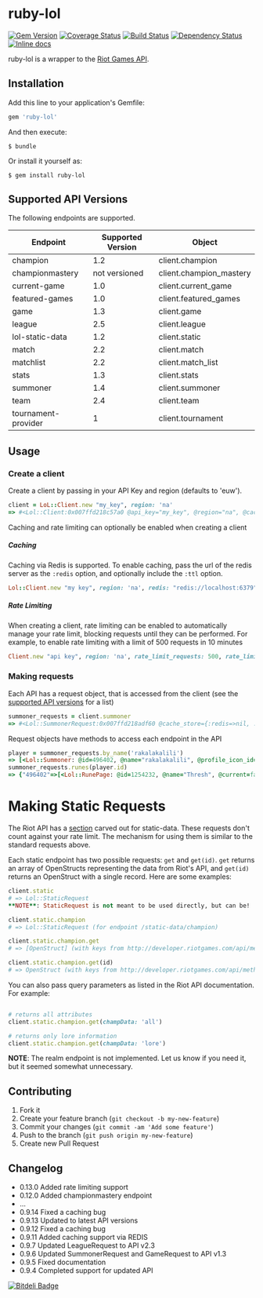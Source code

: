 # ruby-lol
[![Gem Version](https://badge.fury.io/rb/ruby-lol.png)](http://badge.fury.io/rb/ruby-lol) [![Coverage Status](https://coveralls.io/repos/mikamai/ruby-lol/badge.png)](https://coveralls.io/r/mikamai/ruby-lol) [![Build Status](https://travis-ci.org/mikamai/ruby-lol.png?branch=master)](https://travis-ci.org/mikamai/ruby-lol) [![Dependency Status](https://gemnasium.com/mikamai/ruby-lol.png)](https://gemnasium.com/mikamai/ruby-lol) [![Inline docs](http://inch-ci.org/github/mikamai/ruby-lol.png?branch=master)](http://inch-ci.org/github/mikamai/ruby-lol)


ruby-lol is a wrapper to the [Riot Games API](https://developer.riotgames.com).

## Installation

Add this line to your application's Gemfile:

```ruby
gem 'ruby-lol'
```

And then execute:

    $ bundle

Or install it yourself as:

    $ gem install ruby-lol

## <a name="versions"></a>Supported API Versions

The following endpoints are supported.

| Endpoint            | Supported Version | Object                  |
|---------------------|-------------------|-------------------------|
| champion            | 1.2               | client.champion         |
| championmastery     | not versioned     | client.champion_mastery |
| current-game        | 1.0               | client.current_game     |
| featured-games      | 1.0               | client.featured_games   |
| game                | 1.3               | client.game             |
| league              | 2.5               | client.league           |
| lol-static-data     | 1.2               | client.static           |
| match               | 2.2               | client.match            |
| matchlist           | 2.2               | client.match_list       |
| stats               | 1.3               | client.stats            |
| summoner            | 1.4               | client.summoner         |
| team                | 2.4               | client.team             |
| tournament-provider | 1                 | client.tournament       |

## Usage

### Create a client

Create a client by passing in your API Key and region (defaults to 'euw').

```ruby
client = LoL::Client.new "my_key", region: 'na'
=> #<Lol::Client:0x007ffd218c57a0 @api_key="my_key", @region="na", @cached=false, @rate_limited=false>
```

Caching and rate limiting can optionally be enabled when creating a client

##### Caching

Caching via Redis is supported. To enable caching, pass the url of the redis server as the `:redis` option, and optionally include the `:ttl` option.
```ruby
Lol::Client.new "my key", region: 'na', redis: "redis://localhost:6379"
```

##### Rate Limiting

When creating a client, rate limiting can be enabled to automatically manage your rate limit, blocking requests until they can be performed.
For example, to enable rate limiting with a limit of 500 requests in 10 minutes
```ruby
Client.new "api key", region: 'na', rate_limit_requests: 500, rate_limit_seconds: 600
```

### Making requests

Each API has a request object, that is accessed from the client (see the [supported API versions](#versions) for a list)
```ruby
summoner_requests = client.summoner
=> #<Lol::SummonerRequest:0x007ffd218adf60 @cache_store={:redis=>nil, :ttl=>nil, :cached=>false}, @rate_limiter=nil, @api_key="my_key", @region="na">

```

Request objects have methods to access each endpoint in the API

```ruby
player = summoner_requests.by_name('rakalakalili')
=> [<Lol::Summoner: @id=496402, @name="rakalakalili", @profile_icon_id=561, @summoner_level=30, @revision_date=2016-05-31 23:21:40 -0600>]
summoner_requests.runes(player.id)
=> {"496402"=>[<Lol::RunePage: @id=1254232, @name="Thresh", @current=false, @slots=[<Lol::RuneSlot: @rune_slot_id=1, @rune_id=5245>, <Lol::RuneSlot: @rune_slot_id=2, @rune_id=5245>, <Lol::RuneSlot: @rune_slot_id=3, @rune_id=5245>, <Lol::RuneSlot: @rune_slot_id=4, @rune_id=5245>, <Lol::RuneSlot: @rune_slot_id=5, @rune_id=5245>, <Lol::RuneSlot: @rune_slot_id=6, @rune_id=5245>, <Lol::RuneSlot: @rune_slot_id=7, @rune_id=5245>, <Lol::RuneSlot: @rune_slot_id=8, @rune_id=5245>, <Lol::RuneSlot: @rune_slot_id=9, @rune_id=5245>, <Lol::RuneSlot: @rune_slot_id=10, @rune_id=5315>, <Lol::RuneSlot: @rune_slot_id=11, @rune_id=5315>, <Lol::RuneSlot: @rune_slot_id=12, @rune_id=5315>, <Lol::RuneSlot: @rune_slot_id=13, @rune_id=5315>, <Lol::RuneSlot: @rune_slot_id=14, @rune_id=5315>, <Lol::RuneSlot: @rune_slot_id=15, @rune_id=5315>, <Lol::RuneSlot: @rune_slot_id=16, @rune_id=5315>, <Lol::RuneSlot: @rune_slot_id=17, @rune_id=5315>, <Lol::RuneSlot: @rune_slot_id=18, @rune_id=5315>, <Lol::RuneSlot: @rune_slot_id=19, @rune_id=5289>, <Lol::RuneSlot: @rune_slot_id=20, @rune_id=5289>, <Lol::RuneSlot: @rune_slot_id=21, @rune_id=5289>, <Lol::RuneSlot: @rune_slot_id=22, @rune_id=5289>, <Lol::RuneSlot: @rune_slot_id=23, @rune_id=5289>, <Lol::RuneSlot: @rune_slot_id=24, @rune_id=5289>, <Lol::RuneSlot: @rune_slot_id=25, @rune_id=5289>, <Lol::RuneSlot: @rune_slot_id=26, @rune_id=5289>, <Lol::RuneSlot: @rune_slot_id=27, @rune_id=5289>, <Lol::RuneSlot: @rune_slot_id=28, @rune_id=5347>, <Lol::RuneSlot: @rune_slot_id=29, @rune_id=5347>, <Lol::RuneSlot: @rune_slot_id=30, @rune_id=5347>]>, <Lol::RunePage: @id=1254233, @name="Nami", @current=false, @slots=[<Lol::RuneSlot: @rune_slot_id=1, @rune_id=5402>, <Lol::RuneSlot: @rune_slot_id=2, @rune_id=5402>, <Lol::RuneSlot: @rune_slot_id=3, @rune_id=5402>, <Lol::RuneSlot: @rune_slot_id=4, @rune_id=5402>, <Lol::RuneSlot: @rune_slot_id=5, @rune_id=5402>, <Lol::RuneSlot: @rune_slot_id=6, @rune_id=5402>, <Lol::RuneSlot: @rune_slot_id=7, @rune_id=5402>, <Lol::RuneSlot: @rune_slot_id=8, @rune_id=5402>, <Lol::RuneSlot: @rune_slot_id=9, @rune_id=5402>, <Lol::RuneSlot: @rune_slot_id=10, @rune_id=5315>, <Lol::RuneSlot: @rune_slot_id=11, @rune_id=5315>, <Lol::RuneSlot: @rune_slot_id=12, @rune_id=5315>, <Lol::RuneSlot: @rune_slot_id=13, @rune_id=5315>, <Lol::RuneSlot: @rune_slot_id=14, @rune_id=5315>, <Lol::RuneSlot: @rune_slot_id=15, @rune_id=5315>, <Lol::RuneSlot: @rune_slot_id=16, @rune_id=5315>, <Lol::RuneSlot: @rune_slot_id=17, @rune_id=5315>, <Lol::RuneSlot: @rune_slot_id=18, @rune_id=5315>, <Lol::RuneSlot: @rune_slot_id=19, @rune_id=5289>, <Lol::RuneSlot: @rune_slot_id=20, @rune_id=5289>, <Lol::RuneSlot: @rune_slot_id=21, @rune_id=5289>, <Lol::RuneSlot: @rune_slot_id=22, @rune_id=5289>, <Lol::RuneSlot: @rune_slot_id=23, @rune_id=5289>, <Lol::RuneSlot: @rune_slot_id=24, @rune_id=5289>, <Lol::RuneSlot: @rune_slot_id=25, @rune_id=5289>, <Lol::RuneSlot: @rune_slot_id=26, @rune_id=5289>, <Lol::RuneSlot: @rune_slot_id=27, @rune_id=5289>, <Lol::RuneSlot: @rune_slot_id=28, @rune_id=5347>, <Lol::RuneSlot: @rune_slot_id=29, @rune_id=5347>, <Lol::RuneSlot: @rune_slot_id=30, @rune_id=5351>]>, <Lol::RunePage: @id=5935378, @name="Nid JG", @current=false, @slots=[<Lol::RuneSlot: @rune_slot_id=1, @rune_id=5245>, <Lol::RuneSlot: @rune_slot_id=2, @rune_id=5245>, <Lol::RuneSlot: @rune_slot_id=3, @rune_id=5245>, <Lol::RuneSlot: @rune_slot_id=4, @rune_id=5245>, <Lol::RuneSlot: @rune_slot_id=5, @rune_id=5245>, <Lol::RuneSlot: @rune_slot_id=6, @rune_id=5245>, <Lol::RuneSlot: @rune_slot_id=7, @rune_id=5245>, <Lol::RuneSlot: @rune_slot_id=8, @rune_id=5245>, <Lol::RuneSlot: @rune_slot_id=9, @rune_id=5245>, <Lol::RuneSlot: @rune_slot_id=10, @rune_id=5317>, <Lol::RuneSlot: @rune_slot_id=11, @rune_id=5317>, <Lol::RuneSlot: @rune_slot_id=12, @rune_id=5317>, <Lol::RuneSlot: @rune_slot_id=13, @rune_id=5317>, <Lol::RuneSlot: @rune_slot_id=14, @rune_id=5316>, <Lol::RuneSlot: @rune_slot_id=15, @rune_id=5316>, <Lol::RuneSlot: @rune_slot_id=16, @rune_id=5316>, <Lol::RuneSlot: @rune_slot_id=17, @rune_id=5316>, <Lol::RuneSlot: @rune_slot_id=18, @rune_id=5316>, <Lol::RuneSlot: @rune_slot_id=19, @rune_id=5296>, <Lol::RuneSlot: @rune_slot_id=20, @rune_id=5296>, <Lol::RuneSlot: @rune_slot_id=21, @rune_id=5296>, <Lol::RuneSlot: @rune_slot_id=22, @rune_id=5296>, <Lol::RuneSlot: @rune_slot_id=23, @rune_id=5296>, <Lol::RuneSlot: @rune_slot_id=24, @rune_id=5296>, <Lol::RuneSlot: @rune_slot_id=25, @rune_id=5296>, <Lol::RuneSlot: @rune_slot_id=26, @rune_id=5296>, <Lol::RuneSlot: @rune_slot_id=27, @rune_id=5296>, <Lol::RuneSlot: @rune_slot_id=28, @rune_id=5357>, <Lol::RuneSlot: @rune_slot_id=29, @rune_id=5357>, <Lol::RuneSlot: @rune_slot_id=30, @rune_id=5357>]>, <Lol::RunePage: @id=9904741, @name="AP/PEN", @current=false, @slots=[<Lol::RuneSlot: @rune_slot_id=1, @rune_id=5273>, <Lol::RuneSlot: @rune_slot_id=2, @rune_id=5273>, <Lol::RuneSlot: @rune_slot_id=3, @rune_id=5273>, <Lol::RuneSlot: @rune_slot_id=4, @rune_id=5273>, <Lol::RuneSlot: @rune_slot_id=5, @rune_id=5273>, <Lol::RuneSlot: @rune_slot_id=6, @rune_id=5273>, <Lol::RuneSlot: @rune_slot_id=7, @rune_id=5273>, <Lol::RuneSlot: @rune_slot_id=8, @rune_id=5273>, <Lol::RuneSlot: @rune_slot_id=9, @rune_id=5273>, <Lol::RuneSlot: @rune_slot_id=10, @rune_id=5317>, <Lol::RuneSlot: @rune_slot_id=11, @rune_id=5317>, <Lol::RuneSlot: @rune_slot_id=12, @rune_id=5317>, <Lol::RuneSlot: @rune_slot_id=13, @rune_id=5317>, <Lol::RuneSlot: @rune_slot_id=14, @rune_id=5317>, <Lol::RuneSlot: @rune_slot_id=15, @rune_id=5317>, <Lol::RuneSlot: @rune_slot_id=16, @rune_id=5317>, <Lol::RuneSlot: @rune_slot_id=17, @rune_id=5317>, <Lol::RuneSlot: @rune_slot_id=18, @rune_id=5317>, <Lol::RuneSlot: @rune_slot_id=19, @rune_id=5295>, <Lol::RuneSlot: @rune_slot_id=20, @rune_id=5295>, <Lol::RuneSlot: @rune_slot_id=21, @rune_id=5295>, <Lol::RuneSlot: @rune_slot_id=22, @rune_id=5295>, <Lol::RuneSlot: @rune_slot_id=23, @rune_id=5295>, <Lol::RuneSlot: @rune_slot_id=24, @rune_id=5295>, <Lol::RuneSlot: @rune_slot_id=25, @rune_id=5297>, <Lol::RuneSlot: @rune_slot_id=26, @rune_id=5297>, <Lol::RuneSlot: @rune_slot_id=27, @rune_id=5297>, <Lol::RuneSlot: @rune_slot_id=28, @rune_id=5357>, <Lol::RuneSlot: @rune_slot_id=29, @rune_id=5357>, <Lol::RuneSlot: @rune_slot_id=30, @rune_id=5357>]>, <Lol::RunePage: @id=9904742, @name="spider", @current=false, @slots=[<Lol::RuneSlot: @rune_slot_id=1, @rune_id=5402>, <Lol::RuneSlot: @rune_slot_id=2, @rune_id=5402>, <Lol::RuneSlot: @rune_slot_id=3, @rune_id=5402>, <Lol::RuneSlot: @rune_slot_id=4, @rune_id=5402>, <Lol::RuneSlot: @rune_slot_id=5, @rune_id=5402>, <Lol::RuneSlot: @rune_slot_id=6, @rune_id=5402>, <Lol::RuneSlot: @rune_slot_id=7, @rune_id=5402>, <Lol::RuneSlot: @rune_slot_id=8, @rune_id=5402>, <Lol::RuneSlot: @rune_slot_id=9, @rune_id=5402>, <Lol::RuneSlot: @rune_slot_id=10, @rune_id=5316>, <Lol::RuneSlot: @rune_slot_id=11, @rune_id=5316>, <Lol::RuneSlot: @rune_slot_id=12, @rune_id=5316>, <Lol::RuneSlot: @rune_slot_id=13, @rune_id=5316>, <Lol::RuneSlot: @rune_slot_id=14, @rune_id=5316>, <Lol::RuneSlot: @rune_slot_id=15, @rune_id=5316>, <Lol::RuneSlot: @rune_slot_id=16, @rune_id=5316>, <Lol::RuneSlot: @rune_slot_id=17, @rune_id=5316>, <Lol::RuneSlot: @rune_slot_id=18, @rune_id=5316>, <Lol::RuneSlot: @rune_slot_id=19, @rune_id=5297>, <Lol::RuneSlot: @rune_slot_id=20, @rune_id=5297>, <Lol::RuneSlot: @rune_slot_id=21, @rune_id=5297>, <Lol::RuneSlot: @rune_slot_id=22, @rune_id=5297>, <Lol::RuneSlot: @rune_slot_id=23, @rune_id=5297>, <Lol::RuneSlot: @rune_slot_id=24, @rune_id=5297>, <Lol::RuneSlot: @rune_slot_id=25, @rune_id=5297>, <Lol::RuneSlot: @rune_slot_id=26, @rune_id=5297>, <Lol::RuneSlot: @rune_slot_id=27, @rune_id=5297>, <Lol::RuneSlot: @rune_slot_id=28, @rune_id=5347>, <Lol::RuneSlot: @rune_slot_id=29, @rune_id=5365>, <Lol::RuneSlot: @rune_slot_id=30, @rune_id=5365>]>, <Lol::RunePage: @id=9904743, @name="YAS", @current=false, @slots=[<Lol::RuneSlot: @rune_slot_id=1, @rune_id=5251>, <Lol::RuneSlot: @rune_slot_id=2, @rune_id=5251>, <Lol::RuneSlot: @rune_slot_id=3, @rune_id=5251>, <Lol::RuneSlot: @rune_slot_id=4, @rune_id=5251>, <Lol::RuneSlot: @rune_slot_id=5, @rune_id=5251>, <Lol::RuneSlot: @rune_slot_id=6, @rune_id=5245>, <Lol::RuneSlot: @rune_slot_id=7, @rune_id=5245>, <Lol::RuneSlot: @rune_slot_id=8, @rune_id=5245>, <Lol::RuneSlot: @rune_slot_id=9, @rune_id=5245>, <Lol::RuneSlot: @rune_slot_id=10, @rune_id=5316>, <Lol::RuneSlot: @rune_slot_id=11, @rune_id=5316>, <Lol::RuneSlot: @rune_slot_id=12, @rune_id=5316>, <Lol::RuneSlot: @rune_slot_id=13, @rune_id=5316>, <Lol::RuneSlot: @rune_slot_id=14, @rune_id=5316>, <Lol::RuneSlot: @rune_slot_id=15, @rune_id=5316>, <Lol::RuneSlot: @rune_slot_id=16, @rune_id=5316>, <Lol::RuneSlot: @rune_slot_id=17, @rune_id=5316>, <Lol::RuneSlot: @rune_slot_id=18, @rune_id=5311>, <Lol::RuneSlot: @rune_slot_id=19, @rune_id=5289>, <Lol::RuneSlot: @rune_slot_id=20, @rune_id=5289>, <Lol::RuneSlot: @rune_slot_id=21, @rune_id=5289>, <Lol::RuneSlot: @rune_slot_id=22, @rune_id=5289>, <Lol::RuneSlot: @rune_slot_id=23, @rune_id=5289>, <Lol::RuneSlot: @rune_slot_id=24, @rune_id=5289>, <Lol::RuneSlot: @rune_slot_id=25, @rune_id=5289>, <Lol::RuneSlot: @rune_slot_id=26, @rune_id=5289>, <Lol::RuneSlot: @rune_slot_id=27, @rune_id=5289>, <Lol::RuneSlot: @rune_slot_id=28, @rune_id=5335>, <Lol::RuneSlot: @rune_slot_id=29, @rune_id=5337>, <Lol::RuneSlot: @rune_slot_id=30, @rune_id=5337>]>, <Lol::RunePage: @id=9904744, @name="MID", @current=false, @slots=[<Lol::RuneSlot: @rune_slot_id=1, @rune_id=5402>, <Lol::RuneSlot: @rune_slot_id=2, @rune_id=5402>, <Lol::RuneSlot: @rune_slot_id=3, @rune_id=5402>, <Lol::RuneSlot: @rune_slot_id=4, @rune_id=5402>, <Lol::RuneSlot: @rune_slot_id=5, @rune_id=5402>, <Lol::RuneSlot: @rune_slot_id=6, @rune_id=5402>, <Lol::RuneSlot: @rune_slot_id=7, @rune_id=5402>, <Lol::RuneSlot: @rune_slot_id=8, @rune_id=5402>, <Lol::RuneSlot: @rune_slot_id=9, @rune_id=5402>, <Lol::RuneSlot: @rune_slot_id=10, @rune_id=5316>, <Lol::RuneSlot: @rune_slot_id=11, @rune_id=5316>, <Lol::RuneSlot: @rune_slot_id=12, @rune_id=5316>, <Lol::RuneSlot: @rune_slot_id=13, @rune_id=5316>, <Lol::RuneSlot: @rune_slot_id=14, @rune_id=5316>, <Lol::RuneSlot: @rune_slot_id=15, @rune_id=5316>, <Lol::RuneSlot: @rune_slot_id=16, @rune_id=5316>, <Lol::RuneSlot: @rune_slot_id=17, @rune_id=5316>, <Lol::RuneSlot: @rune_slot_id=18, @rune_id=5316>, <Lol::RuneSlot: @rune_slot_id=19, @rune_id=5298>, <Lol::RuneSlot: @rune_slot_id=20, @rune_id=5298>, <Lol::RuneSlot: @rune_slot_id=21, @rune_id=5298>, <Lol::RuneSlot: @rune_slot_id=22, @rune_id=5298>, <Lol::RuneSlot: @rune_slot_id=23, @rune_id=5298>, <Lol::RuneSlot: @rune_slot_id=24, @rune_id=5298>, <Lol::RuneSlot: @rune_slot_id=25, @rune_id=5298>, <Lol::RuneSlot: @rune_slot_id=26, @rune_id=5298>, <Lol::RuneSlot: @rune_slot_id=27, @rune_id=5298>, <Lol::RuneSlot: @rune_slot_id=28, @rune_id=5357>, <Lol::RuneSlot: @rune_slot_id=29, @rune_id=5357>, <Lol::RuneSlot: @rune_slot_id=30, @rune_id=5357>]>, <Lol::RunePage: @id=9904745, @name="AS/MPEN", @current=false, @slots=[<Lol::RuneSlot: @rune_slot_id=1, @rune_id=5273>, <Lol::RuneSlot: @rune_slot_id=2, @rune_id=5273>, <Lol::RuneSlot: @rune_slot_id=3, @rune_id=5273>, <Lol::RuneSlot: @rune_slot_id=4, @rune_id=5273>, <Lol::RuneSlot: @rune_slot_id=5, @rune_id=5273>, <Lol::RuneSlot: @rune_slot_id=6, @rune_id=5273>, <Lol::RuneSlot: @rune_slot_id=7, @rune_id=5273>, <Lol::RuneSlot: @rune_slot_id=8, @rune_id=5273>, <Lol::RuneSlot: @rune_slot_id=9, @rune_id=5273>, <Lol::RuneSlot: @rune_slot_id=10, @rune_id=5317>, <Lol::RuneSlot: @rune_slot_id=11, @rune_id=5317>, <Lol::RuneSlot: @rune_slot_id=12, @rune_id=5317>, <Lol::RuneSlot: @rune_slot_id=13, @rune_id=5317>, <Lol::RuneSlot: @rune_slot_id=14, @rune_id=5317>, <Lol::RuneSlot: @rune_slot_id=15, @rune_id=5317>, <Lol::RuneSlot: @rune_slot_id=16, @rune_id=5317>, <Lol::RuneSlot: @rune_slot_id=17, @rune_id=5317>, <Lol::RuneSlot: @rune_slot_id=18, @rune_id=5317>, <Lol::RuneSlot: @rune_slot_id=19, @rune_id=5297>, <Lol::RuneSlot: @rune_slot_id=20, @rune_id=5297>, <Lol::RuneSlot: @rune_slot_id=21, @rune_id=5297>, <Lol::RuneSlot: @rune_slot_id=22, @rune_id=5297>, <Lol::RuneSlot: @rune_slot_id=23, @rune_id=5297>, <Lol::RuneSlot: @rune_slot_id=24, @rune_id=5297>, <Lol::RuneSlot: @rune_slot_id=25, @rune_id=5297>, <Lol::RuneSlot: @rune_slot_id=26, @rune_id=5297>, <Lol::RuneSlot: @rune_slot_id=27, @rune_id=5297>, <Lol::RuneSlot: @rune_slot_id=28, @rune_id=5337>, <Lol::RuneSlot: @rune_slot_id=29, @rune_id=5337>, <Lol::RuneSlot: @rune_slot_id=30, @rune_id=5337>]>, <Lol::RunePage: @id=9904746, @name="Hybrid AD", @current=false, @slots=[<Lol::RuneSlot: @rune_slot_id=1, @rune_id=5402>, <Lol::RuneSlot: @rune_slot_id=2, @rune_id=5402>, <Lol::RuneSlot: @rune_slot_id=3, @rune_id=5402>, <Lol::RuneSlot: @rune_slot_id=4, @rune_id=5402>, <Lol::RuneSlot: @rune_slot_id=5, @rune_id=5402>, <Lol::RuneSlot: @rune_slot_id=6, @rune_id=5402>, <Lol::RuneSlot: @rune_slot_id=7, @rune_id=5402>, <Lol::RuneSlot: @rune_slot_id=8, @rune_id=5402>, <Lol::RuneSlot: @rune_slot_id=9, @rune_id=5402>, <Lol::RuneSlot: @rune_slot_id=10, @rune_id=5317>, <Lol::RuneSlot: @rune_slot_id=11, @rune_id=5317>, <Lol::RuneSlot: @rune_slot_id=12, @rune_id=5317>, <Lol::RuneSlot: @rune_slot_id=13, @rune_id=5317>, <Lol::RuneSlot: @rune_slot_id=14, @rune_id=5317>, <Lol::RuneSlot: @rune_slot_id=15, @rune_id=5317>, <Lol::RuneSlot: @rune_slot_id=16, @rune_id=5317>, <Lol::RuneSlot: @rune_slot_id=17, @rune_id=5317>, <Lol::RuneSlot: @rune_slot_id=18, @rune_id=5317>, <Lol::RuneSlot: @rune_slot_id=19, @rune_id=5289>, <Lol::RuneSlot: @rune_slot_id=20, @rune_id=5289>, <Lol::RuneSlot: @rune_slot_id=21, @rune_id=5289>, <Lol::RuneSlot: @rune_slot_id=22, @rune_id=5289>, <Lol::RuneSlot: @rune_slot_id=23, @rune_id=5289>, <Lol::RuneSlot: @rune_slot_id=24, @rune_id=5289>, <Lol::RuneSlot: @rune_slot_id=25, @rune_id=5289>, <Lol::RuneSlot: @rune_slot_id=26, @rune_id=5289>, <Lol::RuneSlot: @rune_slot_id=27, @rune_id=5289>, <Lol::RuneSlot: @rune_slot_id=28, @rune_id=5335>, <Lol::RuneSlot: @rune_slot_id=29, @rune_id=5335>, <Lol::RuneSlot: @rune_slot_id=30, @rune_id=5335>]>, <Lol::RunePage: @id=9904747, @name="ADlol", @current=false, @slots=[<Lol::RuneSlot: @rune_slot_id=1, @rune_id=5245>, <Lol::RuneSlot: @rune_slot_id=2, @rune_id=5245>, <Lol::RuneSlot: @rune_slot_id=3, @rune_id=5245>, <Lol::RuneSlot: @rune_slot_id=4, @rune_id=5245>, <Lol::RuneSlot: @rune_slot_id=5, @rune_id=5245>, <Lol::RuneSlot: @rune_slot_id=6, @rune_id=5245>, <Lol::RuneSlot: @rune_slot_id=7, @rune_id=5245>, <Lol::RuneSlot: @rune_slot_id=8, @rune_id=5245>, <Lol::RuneSlot: @rune_slot_id=9, @rune_id=5245>, <Lol::RuneSlot: @rune_slot_id=10, @rune_id=5317>, <Lol::RuneSlot: @rune_slot_id=11, @rune_id=5317>, <Lol::RuneSlot: @rune_slot_id=12, @rune_id=5317>, <Lol::RuneSlot: @rune_slot_id=13, @rune_id=5317>, <Lol::RuneSlot: @rune_slot_id=14, @rune_id=5317>, <Lol::RuneSlot: @rune_slot_id=15, @rune_id=5317>, <Lol::RuneSlot: @rune_slot_id=16, @rune_id=5317>, <Lol::RuneSlot: @rune_slot_id=17, @rune_id=5317>, <Lol::RuneSlot: @rune_slot_id=18, @rune_id=5317>, <Lol::RuneSlot: @rune_slot_id=19, @rune_id=5289>, <Lol::RuneSlot: @rune_slot_id=20, @rune_id=5289>, <Lol::RuneSlot: @rune_slot_id=21, @rune_id=5289>, <Lol::RuneSlot: @rune_slot_id=22, @rune_id=5289>, <Lol::RuneSlot: @rune_slot_id=23, @rune_id=5289>, <Lol::RuneSlot: @rune_slot_id=24, @rune_id=5289>, <Lol::RuneSlot: @rune_slot_id=25, @rune_id=5289>, <Lol::RuneSlot: @rune_slot_id=26, @rune_id=5289>, <Lol::RuneSlot: @rune_slot_id=27, @rune_id=5289>, <Lol::RuneSlot: @rune_slot_id=28, @rune_id=5335>, <Lol::RuneSlot: @rune_slot_id=29, @rune_id=5335>, <Lol::RuneSlot: @rune_slot_id=30, @rune_id=5335>]>, <Lol::RunePage: @id=60039590, @name="Janna Tanky", @current=false, @slots=[<Lol::RuneSlot: @rune_slot_id=1, @rune_id=5402>, <Lol::RuneSlot: @rune_slot_id=2, @rune_id=5402>, <Lol::RuneSlot: @rune_slot_id=3, @rune_id=5402>, <Lol::RuneSlot: @rune_slot_id=4, @rune_id=5402>, <Lol::RuneSlot: @rune_slot_id=5, @rune_id=5402>, <Lol::RuneSlot: @rune_slot_id=6, @rune_id=5402>, <Lol::RuneSlot: @rune_slot_id=7, @rune_id=5402>, <Lol::RuneSlot: @rune_slot_id=8, @rune_id=5402>, <Lol::RuneSlot: @rune_slot_id=9, @rune_id=5402>, <Lol::RuneSlot: @rune_slot_id=10, @rune_id=5315>, <Lol::RuneSlot: @rune_slot_id=11, @rune_id=5315>, <Lol::RuneSlot: @rune_slot_id=12, @rune_id=5315>, <Lol::RuneSlot: @rune_slot_id=13, @rune_id=5315>, <Lol::RuneSlot: @rune_slot_id=14, @rune_id=5315>, <Lol::RuneSlot: @rune_slot_id=15, @rune_id=5315>, <Lol::RuneSlot: @rune_slot_id=16, @rune_id=5315>, <Lol::RuneSlot: @rune_slot_id=17, @rune_id=5315>, <Lol::RuneSlot: @rune_slot_id=18, @rune_id=5315>, <Lol::RuneSlot: @rune_slot_id=19, @rune_id=5289>, <Lol::RuneSlot: @rune_slot_id=20, @rune_id=5289>, <Lol::RuneSlot: @rune_slot_id=21, @rune_id=5289>, <Lol::RuneSlot: @rune_slot_id=22, @rune_id=5289>, <Lol::RuneSlot: @rune_slot_id=23, @rune_id=5289>, <Lol::RuneSlot: @rune_slot_id=24, @rune_id=5289>, <Lol::RuneSlot: @rune_slot_id=25, @rune_id=5289>, <Lol::RuneSlot: @rune_slot_id=26, @rune_id=5289>, <Lol::RuneSlot: @rune_slot_id=27, @rune_id=5289>, <Lol::RuneSlot: @rune_slot_id=28, @rune_id=5347>, <Lol::RuneSlot: @rune_slot_id=29, @rune_id=5347>, <Lol::RuneSlot: @rune_slot_id=30, @rune_id=5347>]>, <Lol::RunePage: @id=60219808, @name="Nocturne", @current=true, @slots=[<Lol::RuneSlot: @rune_slot_id=1, @rune_id=5245>, <Lol::RuneSlot: @rune_slot_id=2, @rune_id=5245>, <Lol::RuneSlot: @rune_slot_id=3, @rune_id=5245>, <Lol::RuneSlot: @rune_slot_id=4, @rune_id=5245>, <Lol::RuneSlot: @rune_slot_id=5, @rune_id=5245>, <Lol::RuneSlot: @rune_slot_id=6, @rune_id=5245>, <Lol::RuneSlot: @rune_slot_id=7, @rune_id=5245>, <Lol::RuneSlot: @rune_slot_id=8, @rune_id=5245>, <Lol::RuneSlot: @rune_slot_id=9, @rune_id=5245>, <Lol::RuneSlot: @rune_slot_id=10, @rune_id=5317>, <Lol::RuneSlot: @rune_slot_id=11, @rune_id=5317>, <Lol::RuneSlot: @rune_slot_id=12, @rune_id=5317>, <Lol::RuneSlot: @rune_slot_id=13, @rune_id=5317>, <Lol::RuneSlot: @rune_slot_id=14, @rune_id=5317>, <Lol::RuneSlot: @rune_slot_id=15, @rune_id=5317>, <Lol::RuneSlot: @rune_slot_id=16, @rune_id=5317>, <Lol::RuneSlot: @rune_slot_id=17, @rune_id=5317>, <Lol::RuneSlot: @rune_slot_id=18, @rune_id=5317>, <Lol::RuneSlot: @rune_slot_id=19, @rune_id=5289>, <Lol::RuneSlot: @rune_slot_id=20, @rune_id=5289>, <Lol::RuneSlot: @rune_slot_id=21, @rune_id=5289>, <Lol::RuneSlot: @rune_slot_id=22, @rune_id=5289>, <Lol::RuneSlot: @rune_slot_id=23, @rune_id=5289>, <Lol::RuneSlot: @rune_slot_id=24, @rune_id=5289>, <Lol::RuneSlot: @rune_slot_id=25, @rune_id=5289>, <Lol::RuneSlot: @rune_slot_id=26, @rune_id=5289>, <Lol::RuneSlot: @rune_slot_id=27, @rune_id=5289>, <Lol::RuneSlot: @rune_slot_id=28, @rune_id=5337>, <Lol::RuneSlot: @rune_slot_id=29, @rune_id=5337>, <Lol::RuneSlot: @rune_slot_id=30, @rune_id=5337>]>]}

```


# Making Static Requests
The Riot API has a [section](http://developer.riotgames.com/api/methods#!/378) carved out for static-data. These requests don't count against your rate limit. The mechanism for using them is similar to the standard requests above.

Each static endpoint has two possible requests: `get` and `get(id)`. `get` returns an array of OpenStructs representing the data from Riot's API, and `get(id)` returns an OpenStruct with a single record. Here are some examples:

```ruby
client.static
# => Lol::StaticRequest
**NOTE**: StaticRequest is not meant to be used directly, but can be!

client.static.champion
# => Lol::StaticRequest (for endpoint /static-data/champion)

client.static.champion.get
# => [OpenStruct] (with keys from http://developer.riotgames.com/api/methods#!/378/1349)

client.static.champion.get(id)
# => OpenStruct (with keys from http://developer.riotgames.com/api/methods#!/378/1349)
```

You can also pass query parameters as listed in the Riot API documentation. For example:

```ruby

# returns all attributes
client.static.champion.get(champData: 'all')

# returns only lore information
client.static.champion.get(champData: 'lore')
```

**NOTE**: The realm endpoint is not implemented. Let us know if you need it, but it seemed somewhat unnecessary.


## Contributing

1. Fork it
2. Create your feature branch (`git checkout -b my-new-feature`)
3. Commit your changes (`git commit -am 'Add some feature'`)
4. Push to the branch (`git push origin my-new-feature`)
5. Create new Pull Request

## Changelog
 - 0.13.0 Added rate limiting support
 - 0.12.0 Added championmastery endpoint
 - ...
 - 0.9.14 Fixed a caching bug
 - 0.9.13 Updated to latest API versions
 - 0.9.12 Fixed a caching bug
 - 0.9.11 Added caching support via REDIS
 - 0.9.7 Updated LeagueRequest to API v2.3
 - 0.9.6 Updated SummonerRequest and GameRequest to API v1.3
 - 0.9.5 Fixed documentation
 - 0.9.4 Completed support for updated API


[![Bitdeli Badge](https://d2weczhvl823v0.cloudfront.net/mikamai/ruby-lol/trend.png)](https://bitdeli.com/free "Bitdeli Badge")
